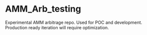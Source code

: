 # AMM_Arb_testing
Experimental AMM arbitrage repo. Used for POC and development. Production ready iteration will require optimization.
